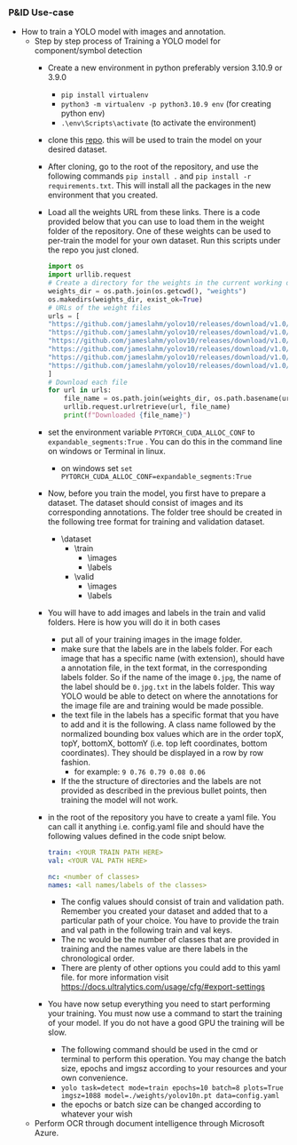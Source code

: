 ### **P&ID Use-case**

- How to train a YOLO model with images and annotation.
    - Step by step process of Training a YOLO model for component/symbol detection
        - Create a new environment in python preferably version 3.10.9 or 3.9.0
            - `pip install virtualenv`
            - `python3 -m virtualenv -p python3.10.9 env` (for creating python env)
            - `.\env\Scripts\activate` (to activate the environment)
        - clone this [repo](https://github.com/THU-MIG/yolov10.git). this will be used to train the model on your desired dataset.
        - After cloning, go to the root of the repository, and use the following commands `pip install .` and `pip install -r requirements.txt`. This will install all the packages in the new environment that you created.
        - Load all the weights URL from these links. There is a code provided below that you can use to load them in the weight folder of the repository. One of these weights can be used to per-train the model for your own dataset. Run this scripts under the repo you just cloned.
            
            ```python
            import os
            import urllib.request
            # Create a directory for the weights in the current working directory
            weights_dir = os.path.join(os.getcwd(), "weights")
            os.makedirs(weights_dir, exist_ok=True)
            # URLs of the weight files
            urls = [
            "https://github.com/jameslahm/yolov10/releases/download/v1.0/yolov10n.pt",
            "https://github.com/jameslahm/yolov10/releases/download/v1.0/yolov10s.pt",
            "https://github.com/jameslahm/yolov10/releases/download/v1.0/yolov10m.pt",
            "https://github.com/jameslahm/yolov10/releases/download/v1.0/yolov10b.pt",
            "https://github.com/jameslahm/yolov10/releases/download/v1.0/yolov10x.pt",
            "https://github.com/jameslahm/yolov10/releases/download/v1.0/yolov10l.pt"
            ]
            # Download each file
            for url in urls:
            	file_name = os.path.join(weights_dir, os.path.basename(url))
            	urllib.request.urlretrieve(url, file_name)
            	print(f"Downloaded {file_name}")
            ```
            
        - set the environment variable `PYTORCH_CUDA_ALLOC_CONF` to `expandable_segments:True` . You can do this in the command line on windows or Terminal in linux.
            - on windows set  `set PYTORCH_CUDA_ALLOC_CONF=expandable_segments:True`
        - Now, before you train the model, you first have to prepare a dataset. The dataset should consist of images and its corresponding annotations. The folder tree should be created in the following tree format for training and validation dataset.
            - \dataset
                - \train
                    - \images
                    - \labels
                - \valid
                    - \images
                    - \labels
        - You will have to add images and labels in the train and valid folders. Here is how you will do it in both cases
            - put all of your training images in the image folder.
            - make sure that the labels are in the labels folder. For each image that has a specific name (with extension), should have a annotation file, in the text format, in the corresponding labels folder. So if the name of the image `0.jpg`, the name of the label should be  `0.jpg.txt` in the labels folder. This way YOLO would be able to detect on where the annotations for the image file are and training would be made possible.
            - the text file in the labels has a specific format that you have to add and it is the following. A class name followed by the normalized bounding box values which are in the order topX, topY, bottomX, bottomY (i.e. top left coordinates, bottom coordinates). They should be displayed in a row by row fashion.
                - for example: `9 0.76 0.79 0.08 0.06`
            - If the the structure of directories and the labels are not provided as described in the previous bullet points, then training the model will not work.
        - in the root of the repository you have to create a yaml file. You can call it anything i.e. config.yaml file and should have the following values defined in the code snipt below.
            
            ```yaml
            train: <YOUR TRAIN PATH HERE>
            val: <YOUR VAL PATH HERE>
            
            nc: <number of classes>
            names: <all names/labels of the classes>
            ```
            
            - The config values should consist of train and validation path. Remember you created your dataset and added that to a particular path of your choice. You have to provide the train and val path in the following train and val keys.
            - The nc would be the number of classes that are provided in training and the names value are there labels in the chronological order.
            - There are plenty of other options you could add to this yaml file. for more information visit https://docs.ultralytics.com/usage/cfg/#export-settings
        - You have now setup everything you need to start performing your training. You must now use a command to start the training of your model. If you do not have a good GPU the training will be slow.
            - The following command should be used in the cmd or terminal to perform this operation. You may change the batch size, epochs and imgsz according to your resources and your own convenience.
            - `yolo task=detect mode=train epochs=10 batch=8 plots=True imgsz=1088 model=./weights/yolov10n.pt data=config.yaml`
            - the epochs or batch size can be changed according to whatever your wish
    - Perform OCR through document intelligence through Microsoft Azure.